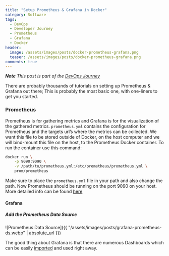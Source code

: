 ```yaml
---
title: "Setup Prometheus & Grafana in Docker"
category: Software
tags: 
  - DevOps
  - Developer Journey
  - Prometheus
  - Grafana
  - Docker
header:
  image: /assets/images/posts/docker-prometheus-grafana.png
  teaser: /assets/images/posts/docker-prometheus-grafana.png
comments: true
---
```

_**Note** This post is part of the [DevOps Journey](/software/devops-journey/)_

There are probably thousands of tutorials on setting up Prometheus & Grafana out there; This is probably the most basic one, with one-liners to get you started.

### Prometheus
Prometheus is for gathering metrics and Grafana is for the visualization of the gathered metrics.
`prometheus.yml` contains the configuration for Prometheus and the targets url’s where the metrics can be collected. We want this file to be stored outside of Docker, on the host computer and we will bind-mount this file on the host, to the Prometheus Docker container.
To run the container use this command:

```bash
docker run \
    -p 9090:9090 \
    -v /path/to/prometheus.yml:/etc/prometheus/prometheus.yml \
    prom/prometheus

```

Make sure to place the `prometheus.yml` file in your path and also change the path. Now Prometheus should be running on the port 9090 on your host.
More detailed info can be found [here](https://prometheus.io/docs/prometheus/latest/installation/)

#### Grafana

##### Add the Prometheus Data Source

![Prometheus Data Source]({{ "/assets/images/posts/grafana-prometheus-ds.webp" | absolute_url }})

The good thing about Grafana is that there are numerous Dashboards which can be easily [imported](https://grafana.com/docs/grafana/latest/dashboards/build-dashboards/import-dashboards/) and used right away.